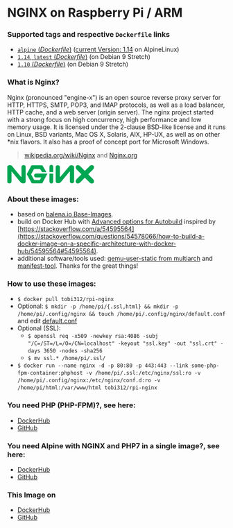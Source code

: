 # NGINX on Raspberry Pi / ARM

### Supported tags and respective `Dockerfile` links
-	[`alpine` (*Dockerfile*)](https://github.com/TobiasH87Docker/rpi-nginx/blob/master/alpine.armhf.Dockerfile) ([current Version: 1.14](https://pkgs.alpinelinux.org/package/v3.9/main/armhf/nginx) on AlpineLinux)
-	[`1.14`, `latest` (*Dockerfile*)](https://github.com/TobiasH87Docker/rpi-nginx/blob/master/stretch.armhf.1_14.Dockerfile) (on Debian 9 Stretch)
-	[`1.10` (*Dockerfile*)](https://github.com/TobiasH87Docker/rpi-nginx/blob/master/stretch.armhf.1_10.Dockerfile) (on Debian 9 Stretch)

### What is Nginx?
Nginx (pronounced "engine-x") is an open source reverse proxy server for HTTP, HTTPS, SMTP, POP3, and IMAP protocols, as well as a load balancer, HTTP cache, and a web server (origin server). The nginx project started with a strong focus on high concurrency, high performance and low memory usage. It is licensed under the 2-clause BSD-like license and it runs on Linux, BSD variants, Mac OS X, Solaris, AIX, HP-UX, as well as on other *nix flavors. It also has a proof of concept port for Microsoft Windows.
> [wikipedia.org/wiki/Nginx](https://en.wikipedia.org/wiki/Nginx) and [Nginx.org](http://nginx.org/en/)

![logo](https://raw.githubusercontent.com/docker-library/docs/master/nginx/logo.png)

### About these images:
* based on [balena.io Base-Images](https://www.balena.io/docs/reference/base-images/base-images/).
* build on Docker Hub with [Advanced options for Autobuild](https://docs.docker.com/docker-hub/builds/advanced/) inspired by [https://stackoverflow.com/a/54595564](https://stackoverflow.com/questions/54578066/how-to-build-a-docker-image-on-a-specific-architecture-with-docker-hub/54595564#54595564).
* additional software/tools used: [qemu-user-static from multiarch](https://github.com/multiarch/qemu-user-static) and [manifest-tool](https://github.com/estesp/manifest-tool). Thanks for the great things!

### How to use these images:

* ``` $ docker pull tobi312/rpi-nginx ```
* Optional: ``` $ mkdir -p /home/pi/{.ssl,html} && mkdir -p /home/pi/.config/nginx && touch /home/pi/.config/nginx/default.conf ``` and edit [default.conf](https://github.com/TobiasH87Docker/rpi-nginx/blob/master/default.conf)
* Optional (SSL): 
	* ``` $ openssl req -x509 -newkey rsa:4086 -subj "/C=/ST=/L=/O=/CN=localhost" -keyout "ssl.key" -out "ssl.crt" -days 3650 -nodes -sha256 ```
	* ``` $ mv ssl.* /home/pi/.ssl/ ```
* ``` $ docker run --name nginx -d -p 80:80 -p 443:443 --link some-php-fpm-container:phphost -v /home/pi/.ssl:/etc/nginx/ssl:ro -v /home/pi/.config/nginx:/etc/nginx/conf.d:ro -v /home/pi/html:/var/www/html tobi312/rpi-nginx ```  

### You need PHP (PHP-FPM)?, see here: 
* [DockerHub](https://hub.docker.com/r/tobi312/rpi-php/)
* [GitHub](https://github.com/TobiasH87Docker/rpi-php)

### You need Alpine with NGINX and PHP7 in a single image?, see here:
* [DockerHub](https://hub.docker.com/r/tobi312/alpine-nginx-php/)
* [GitHub](https://github.com/Tob1asDocker/alpine-nginx-php)

### This Image on
* [DockerHub](https://hub.docker.com/r/tobi312/rpi-nginx/)
* [GitHub](https://github.com/TobiasH87Docker/rpi-nginx)
